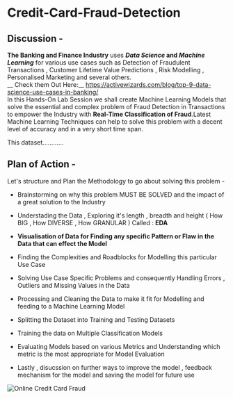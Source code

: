 # Credit-Card-Fraud-Detection

## __Discussion__ - 

**The Banking and Finance Industry** uses **_Data Science_ and _Machine Learning_** for various use cases such as Detection of Fraudulent Transactions , Customer Lifetime Value Predictions , Risk Modelling , Personalised Marketing and several others.<br> __
Check them Out Here:__  <https://activewizards.com/blog/top-9-data-science-use-cases-in-banking/><br> In this Hands-On Lab Session we shall create Machine Learning Models that solve the essential and complex problem of Fraud Detection in Transactions to empower the Industry with **Real-Time Classification of Fraud**.Latest Machine Learning Techniques can help to solve this problem with a decent level of accuracy and in a very short time span.

This dataset............

## __Plan of Action__ - 
Let's structure and Plan the Methodology to go about solving this problem - 

- Brainstorming on why this problem MUST BE SOLVED and the impact of a great solution to the Industry

- Understading the Data , Exploring it's length , breadth and height ( How BIG , How DIVERSE , How GRANULAR )   Called : __EDA__

- __Visualisation of Data for Finding any specific Pattern or Flaw in the Data that can effect the Model__

- Finding the Complexities and Roadblocks for Modelling this particular Use Case

- Solving Use Case Specific Problems and consequently Handling Errors , Outliers and Missing Values in the Data

- Processing and Cleaning the Data to make it fit for Modelling and feeding to a Machine Learning Model

- Splitting the Dataset into Training and Testing Datasets

- Training the data on Multiple Classification Models

- Evaluating Models based on various Metrics and Understanding which metric is the most appropriate for Model Evaluation

- Lastly , disucssion on further ways to improve the model , feedback mechanism for the model and saving the model for future use


<img src="image.jpg" title="Online Credit Card Fraud" />
